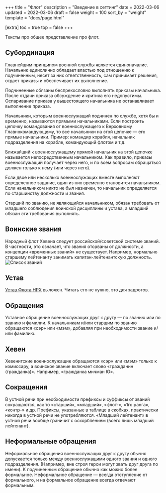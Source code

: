 +++
title = "Флот"
description = "Введение в сеттинг"
date = 2022-03-06
updated = 2022-03-06
draft = false
weight = 100
sort_by = "weight"
template = "docs/page.html"

[extra]
toc = true
top = false
+++

Тексты про общее представление про флот.

## Субординация

Главнейшим принципом военной службы является единоначалие. Начальник единолично обладает властью под отношению к подчиненным, несет за них ответственность, сам принимает решения, отдает приказы и обеспечивает их выполнение.

Подчиненные обязаны беспрекословно выполнять приказы начальника. После отдачи приказа обсуждение и критика его недопустимы. Оспаривание приказа у вышестоящего начальника не останавливает выполнение приказа.

Начальники, которым военнослужащий подчинен по службе, хотя бы и временно, называются прямыми начальниками. Если построить цепочку командования от военнослужащего к Верховному Главнокомандующему, то все начальники на этой цепочке — его прямые начальники. Пример: командир корабля, начальник подразделения на корабле, командующий флотом и т.д.

Ближайший к военнослужащему прямой начальник на этой цепочке называется непосредственным начальником. Как правило, приказы военнослужащий получает через него, и по всем вопросам обращаться должен только к нему (или через него).

Если двое или несколько военнослужащих вместе выполняют определенное задание, один из них временно становится начальником. Если начальником никто не был назначен, то начальник определяется по старшинству должности и звания.

Старший по званию, не являющийся начальником, обязан требовать от младшего соблюдения воинской дисциплины и устава, а младший обязан эти требования выполнять.

## Воинские звания 
Народный флот Хевена следует российской/советской системе званий. 
В частности, это означает, что звания оторваны от должности, а концепции «временных званий» не существует. Например, нормально старшему лейтенанту занимать капитан-лейтенантскую должность.
![Список званий](../military-ranks.png "Звания")

## Устав

[Устав Флота НРХ](../ustav/) выложен. Читать его не нужно, это для задротов. 

## Обращения
Уставное обращение военнослужащих друг к другу — по званию или по званию и фамилии.
К начальникам и/или старшим по званию обращаются «сэр» или «мэм», добавляя при необходимости звание и/или фамилию.

## Хевен
Хевенитские военнослужащие обращаются «сэр» или «мэм» только к комиссару, а воинское звание включает слово «гражданин (гражданка)». Например, «гражданка мичман Ю».

## Сокращения
В устной речи при необходимости префиксы и суффиксы от званий сокращаются, как то «старший», «младший», «флот-», «1го ранга», «контр-» и др. Префиксы, указанные в таблице в скобках, практически никогда в устной речи не употребляются. «Младший лейтенант» в устной речи вообще граничит с оскорблением (всего лишь младший лейтенант).

## Неформальные обращения
Неформальное обращения военнослужащих друг к другу обычно допускается только между военнослужащими одного звания и одного подразделения. (Например, вне строя герои могут звать друг друга по имени). К подчиненным обращение обычно как можно более формальное.
Неформальное обращение — всегда отступление от формального, и на формальное обращение всегда отвечают формальным.